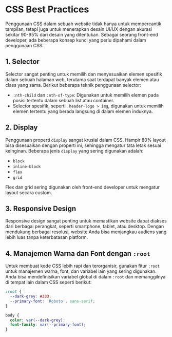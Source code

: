 # CSS Best Practices

Penggunaan CSS dalam sebuah website tidak hanya untuk mempercantik tampilan, tetapi juga untuk menerapkan desain UI/UX dengan akurasi sekitar 90-95% dari desain yang ditentukan. Sebagai seorang front-end developer, ada beberapa konsep kunci yang perlu dipahami dalam penggunaan CSS:

## 1. Selector
Selector sangat penting untuk memilih dan menyesuaikan elemen spesifik dalam sebuah halaman web, terutama saat terdapat banyak elemen atau class yang sama. Berikut beberapa teknik penggunaan selector:

- `:nth-child` dan `:nth-of-type`: Digunakan untuk memilih elemen pada posisi tertentu dalam sebuah list atau container.
- Selector spesifik, seperti `.header-logo > img`, digunakan untuk memilih elemen tertentu yang berada langsung di dalam elemen induknya.

## 2. Display
Penggunaan properti `display` sangat krusial dalam CSS. Hampir 80% layout bisa disesuaikan dengan properti ini, sehingga mengatur tata letak sesuai keinginan. Beberapa jenis `display` yang sering digunakan adalah:
- `block`
- `inline-block`
- `flex`
- `grid`

Flex dan grid sering digunakan oleh front-end developer untuk mengatur layout secara custom.

## 3. Responsive Design
Responsive design sangat penting untuk memastikan website dapat diakses dari berbagai perangkat, seperti smartphone, tablet, atau desktop. Dengan mendukung berbagai resolusi, website Anda bisa menjangkau audiens yang lebih luas tanpa keterbatasan platform.

## 4. Manajemen Warna dan Font dengan `:root`
Untuk membuat kode CSS lebih rapi dan terorganisir, gunakan fitur `:root` untuk manajemen warna, font, dan variabel lain yang sering digunakan. Anda bisa mendefinisikan variabel global di dalam `:root` dan memanggilnya di tempat lain dalam CSS seperti berikut:

```css
:root {
  --dark-grey: #333;
  --primary-font: 'Roboto', sans-serif;
}

body {
  color: var(--dark-grey);
  font-family: var(--primary-font);
}
